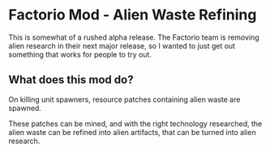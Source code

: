 Factorio Mod - Alien Waste Refining
===================================

This is somewhat of a rushed alpha release.  The Factorio team is removing alien research in their next major release, so I wanted to just get out something that works for people to try out.

What does this mod do?
----------------------

On killing unit spawners, resource patches containing alien waste are spawned.

These patches can be mined, and with the right technology researched, the alien waste can be refined into alien artifacts, that can be turned into alien research.

